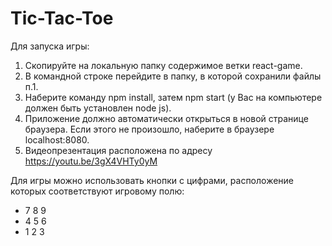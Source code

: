# Tic-Tac-Toe
Для запуска игры:
1. Скопируйте на локальную папку содержимое ветки react-game.
2. В командной строке перейдите в папку, в которой сохранили файлы п.1.
3. Наберите команду npm install, затем npm start (у Вас на компьютере должен быть установлен node js).
4. Приложение должно автоматически открыться в новой странице браузера. Если этого не произошло, наберите в браузере localhost:8080.
5. Видеопрезентация расположена по адресу https://youtu.be/3gX4VHTy0yM

Для игры можно использовать кнопки с цифрами, расположение которых соответствуют игровому полю:
- 7 8 9
- 4 5 6
- 1 2 3
